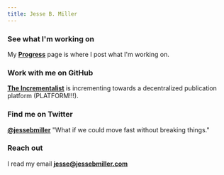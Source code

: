 ```yaml
---
title: Jesse B. Miller
---
```


### See what I'm working on

My **[Progress](http://www.jessebmiller.com/progress)** page is where I post
what I'm working on.

### Work with me on GitHub

**[The Incrementalist](https://github.com/jessebmiller/inc.xyz)** is
incrementing towards a decentralized publication platform (PLATFORM!!!).

### Find me on Twitter
**[@jessebmiller](https://twitter.com/jessebmiller)**
"What if we could move fast without breaking things."

### Reach out
I read my email **<jesse@jessebmiller.com>**



